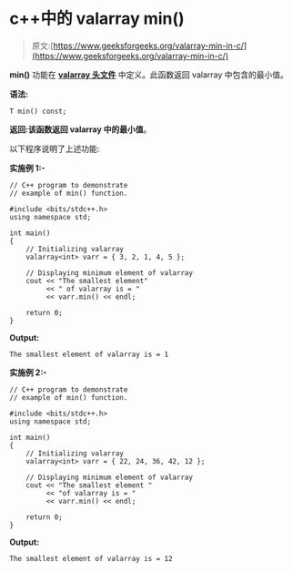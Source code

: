 # c++中的 valarray min()

> 原文:[https://www.geeksforgeeks.org/valarray-min-in-c/](https://www.geeksforgeeks.org/valarray-min-in-c/)

**min()** 功能在 **[valarray 头文件](https://www.geeksforgeeks.org/std-valarray-class-c/)** 中定义。此函数返回 valarray 中包含的最小值。

**语法:**

```
T min() const;
```

**返回:**该函数返回 valarray 中的**最小值**。

以下程序说明了上述功能:

**实施例 1:-**

```
// C++ program to demonstrate
// example of min() function.

#include <bits/stdc++.h>
using namespace std;

int main()
{
    // Initializing valarray
    valarray<int> varr = { 3, 2, 1, 4, 5 };

    // Displaying minimum element of valarray
    cout << "The smallest element"
         << " of valarray is = "
         << varr.min() << endl;

    return 0;
}
```

**Output:**

```
The smallest element of valarray is = 1

```

**实施例 2:-**

```
// C++ program to demonstrate
// example of min() function.

#include <bits/stdc++.h>
using namespace std;

int main()
{
    // Initializing valarray
    valarray<int> varr = { 22, 24, 36, 42, 12 };

    // Displaying minimum element of valarray
    cout << "The smallest element "
         << "of valarray is = "
         << varr.min() << endl;

    return 0;
}
```

**Output:**

```
The smallest element of valarray is = 12

```
